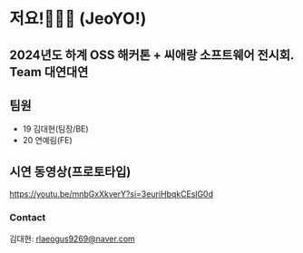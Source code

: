 # 저요!🙋🏻‍♂️ (JeoYO!)

## 2024년도 하계 OSS 해커톤 + 씨애랑 소프트웨어 전시회. Team 대연대연


## 팀원
- 19 김대현(팀장/BE)
- 20 연예림(FE)


## 시연 동영상(프로토타입)
https://youtu.be/mnbGxXkverY?si=3euriHbqkCEslG0d


### Contact
김대현: rlaeogus9269@naver.com
